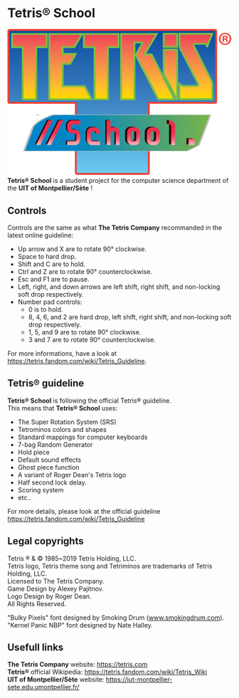 # Tetris® School

![Image of Tetris® School](https://github.com/Axicer/TetrisBatK/raw/master/res/icons/logo.png)
__Tetris® School__ is a student project for the computer science department of the __UIT of Montpellier/Sète__ !

## Controls

Controls are the same as what __The Tetris Company__ recommanded in the latest online guideline:

- Up arrow and X are to rotate 90° clockwise.
- Space to hard drop.
- Shift and C are to hold.
- Ctrl and Z are to rotate 90° counterclockwise.
- Esc and F1 are to pause.
- Left, right, and down arrows are left shift, right shift, and non-locking soft drop respectively.
- Number pad controls:
    - 0 is to hold.
    - 8, 4, 6, and 2 are hard drop, left shift, right shift, and non-locking soft drop respectively.
    - 1, 5, and 9 are to rotate 90° clockwise.
    - 3 and 7 are to rotate 90° counterclockwise.

For more informations, have a look at <https://tetris.fandom.com/wiki/Tetris_Guideline>.

## Tetris® guideline

__Tetris® School__ is following the official Tetris® guideline.  
This means that __Tetris® School__ uses:

- The Super Rotation System (SRS)
- Tetrominos colors and shapes
- Standard mappings for computer keyboards
- 7-bag Random Generator
- Hold piece
- Default sound effects
- Ghost piece function
- A variant of Roger Dean's Tetris logo
- Half second lock delay.
- Scoring system
- etc..

 For more details, please look at the official guideline <https://tetris.fandom.com/wiki/Tetris_Guideline>


## Legal copyrights
Tetris ® & © 1985~2019 Tetris Holding, LLC.  
Tetris logo, Tetris theme song and Tetriminos are trademarks of Tetris Holding, LLC.  
Licensed to The Tetris Company.  
Game Design by Alexey Pajitnov.  
Logo Design by Roger Dean.  
All Rights Reserved.  

"Bulky Pixels" font designed by Smoking Drum (www.smokingdrum.com).  
"Kernel Panic NBP" font designed by Nate Halley.  

## Usefull links

__The Tetris Company__ website: <https://tetris.com>  
__Tetris®__ official Wikipedia: <https://tetris.fandom.com/wiki/Tetris_Wiki>  
__UIT of Montpellier/Sète__ website: <https://iut-montpellier-sete.edu.umontpellier.fr/>  
